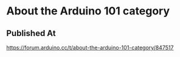 # About the Arduino 101 category

## Published At

https://forum.arduino.cc/t/about-the-arduino-101-category/847517
